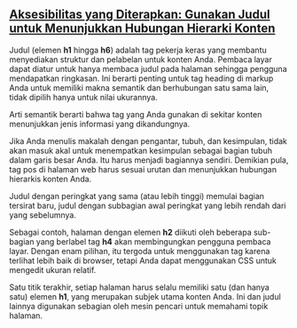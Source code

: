 ## [Aksesibilitas yang Diterapkan: Gunakan Judul untuk Menunjukkan Hubungan Hierarki Konten](https://learn.freecodecamp.org/responsive-web-design/applied-accessibility/use-headings-to-show-hierarchical-relationships-of-content)

Judul \(elemen **h1** hingga **h6**\) adalah tag pekerja keras yang membantu menyediakan struktur dan pelabelan untuk konten Anda. Pembaca layar dapat diatur untuk hanya membaca judul pada halaman sehingga pengguna mendapatkan ringkasan. Ini berarti penting untuk tag heading di markup Anda untuk memiliki makna semantik dan berhubungan satu sama lain, tidak dipilih hanya untuk nilai ukurannya.



Arti semantik berarti bahwa tag yang Anda gunakan di sekitar konten menunjukkan jenis informasi yang dikandungnya.



Jika Anda menulis makalah dengan pengantar, tubuh, dan kesimpulan, tidak akan masuk akal untuk menempatkan kesimpulan sebagai bagian tubuh dalam garis besar Anda. Itu harus menjadi bagiannya sendiri. Demikian pula, tag pos di halaman web harus sesuai urutan dan menunjukkan hubungan hierarkis konten Anda.



Judul dengan peringkat yang sama \(atau lebih tinggi\) memulai bagian tersirat baru, judul dengan subbagian awal peringkat yang lebih rendah dari yang sebelumnya.



Sebagai contoh, halaman dengan elemen **h2** diikuti oleh beberapa sub-bagian yang berlabel tag **h4** akan membingungkan pengguna pembaca layar. Dengan enam pilihan, itu tergoda untuk menggunakan tag karena terlihat lebih baik di browser, tetapi Anda dapat menggunakan CSS untuk mengedit ukuran relatif.



Satu titik terakhir, setiap halaman harus selalu memiliki satu \(dan hanya satu\) elemen **h1**, yang merupakan subjek utama konten Anda. Ini dan judul lainnya digunakan sebagian oleh mesin pencari untuk memahami topik halaman.

